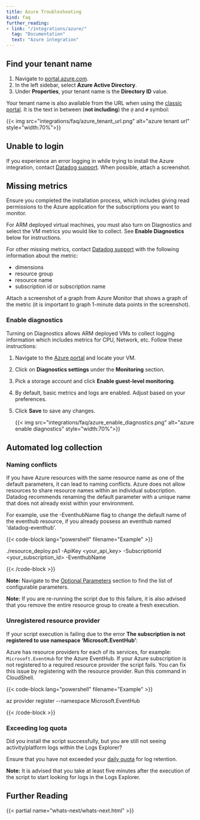 ```yaml
---
title: Azure Troubleshooting
kind: faq
further_reading:
- link: "/integrations/azure/"
  tag: "Documentation"
  text: "Azure integration"
---
```


## Find your tenant name

1. Navigate to [portal.azure.com][1].
2. In the left sidebar, select **Azure Active Directory**.
3. Under **Properties**, your tenant name is the **Directory ID** value.

Your tenant name is also available from the URL when using the [classic portal][2]. It is the text in between (**not including**) the `@` and `#` symbol:

{{< img src="integrations/faq/azure_tenant_url.png" alt="azure tenant url" style="width:70%">}}

## Unable to login

If you experience an error logging in while trying to install the Azure integration, contact [Datadog support][3]. When possible, attach a screenshot.

## Missing metrics

Ensure you completed the installation process, which includes giving read permissions to the Azure application for the subscriptions you want to monitor.

For ARM deployed virtual machines, you must also turn on Diagnostics and select the VM metrics you would like to collect. See **Enable Diagnostics** below for instructions.

For other missing metrics, contact [Datadog support][3] with the following information about the metric:
- dimensions
- resource group
- resource name
- subscription id or subscription name 

Attach a screenshot of a graph from Azure Monitor that shows a graph of the metric (it is important to graph 1-minute data points in the screenshot).


### Enable diagnostics

Turning on Diagnostics allows ARM deployed VMs to collect logging information which includes metrics for CPU, Network, etc. Follow these instructions:

1. Navigate to the [Azure portal][1] and locate your VM.
2. Click on **Diagnostics settings** under the **Monitoring** section.
3. Pick a storage account and click **Enable guest-level monitoring**.
4. By default, basic metrics and logs are enabled. Adjust based on your preferences.
5. Click **Save** to save any changes.

    {{< img src="integrations/faq/azure_enable_diagnostics.png" alt="azure enable diagnostics" style="width:70%">}}

## Automated log collection

### Naming conflicts

If you have Azure resources with the same resource name as one of the default parameters, it can lead to naming conflicts. Azure does not allow resources to share resource names within an individual subscription. Datadog recommends renaming the default parameter with a unique name that does not already exist within your environment.

For example, use the -EventhubName flag to change the default name of the eventhub resource, if you already possess an eventhub named 'datadog-eventhub'. 

{{< code-block lang="powershell" filename="Example" >}}

./resource_deploy.ps1 -ApiKey <your_api_key> -SubscriptionId <your_subscription_id> -EventhubName <new-name>

{{< /code-block >}}

**Note:** Navigate to the [Optional Parameters][4] section to find the list of configurable parameters. 

**Note:** If you are re-running the script due to this failure, it is also advised that you remove the entire resource group to create a fresh execution. 

### Unregistered resource provider

If your script execution is failing due to the error **The subscription is not registered to use namespace ‘Microsoft.EventHub’**:

Azure has resource providers for each of its services, for example: `Microsoft.EventHub` for the Azure EventHub. If your Azure subscription is not registered to a required resource provider the script fails. You can fix this issue by registering with the resource provider. Run this command in CloudShell. 

{{< code-block lang="powershell" filename="Example" >}}

az provider register --namespace Microsoft.EventHub

{{< /code-block >}}

### Exceeding log quota

Did you install the script successfully, but you are still not seeing activity/platform logs within the Logs Explorer? 

Ensure that you have not exceeded your [daily quota][5] for log retention.

**Note:** It is advised that you take at least five minutes after the execution of the script to start looking for logs in the Logs Explorer.

## Further Reading

{{< partial name="whats-next/whats-next.html" >}}

[1]: https://portal.azure.com
[2]: https://manage.windowsazure.com
[3]: /help/
[4]: /integrations/azure/?tab=azurecliv20#optional-parameters
[5]: /logs/indexes/#set-daily-quota
